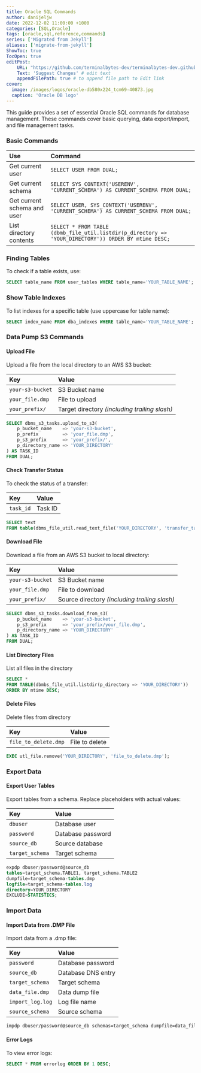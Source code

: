 ```yaml
---
title: Oracle SQL Commands
author: danijeljw
date: 2022-12-02 11:00:00 +1000
categories: [SQL,Oracle]
tags: [oracle,sql,reference,commands]
series: ['Migrated from Jekyll']
aliases: ['migrate-from-jekyll']
ShowToc: true
TocOpen: true
editPost:
    URL: "https://github.com/terminalbytes-dev/terminalbytes-dev.github.io/tree/main/content"
    Text: 'Suggest Changes' # edit text
    appendFilePath: true # to append file path to Edit link
cover:
  image: /images/logos/oracle-db580x224_tcm69-40873.jpg
  caption: 'Oracle DB logo'
---
```


This guide provides a set of essential Oracle SQL commands for database management. These commands cover basic querying, data export/import, and file management tasks.

### Basic Commands

| Use | Command |
|:----|:--------|
| Get current user | `SELECT USER FROM DUAL;` |
| Get current schema | `SELECT SYS_CONTEXT('USERENV', 'CURRENT_SCHEMA') AS CURRENT_SCHEMA FROM DUAL;` |
| Get current schema and user | `SELECT USER, SYS_CONTEXT('USERENV', 'CURRENT_SCHEMA') AS CURRENT_SCHEMA FROM DUAL;` |
| List directory contents | `SELECT * FROM TABLE (dbmb_file_util.listdir(p_directory => 'YOUR_DIRECTORY')) ORDER BY mtime DESC;` |

### Finding Tables

To check if a table exists, use: 

```sql
SELECT table_name FROM user_tables WHERE table_name='YOUR_TABLE_NAME';
```

### Show Table Indexes

To list indexes for a specific table (use uppercase for table name):

```sql
SELECT index_name FROM dba_indexes WHERE table_name='YOUR_TABLE_NAME';
```

### Data Pump S3 Commands

#### Upload File

Upload a file from the local directory to an AWS S3 bucket:

| Key | Value |
|:----|:------|
| `your-s3-bucket` | S3 Bucket name |
| `your_file.dmp` | File to upload |
| `your_prefix/` | Target directory _(including trailing slash)_ |

```sql
SELECT dbms_s3_tasks.upload_to_s3(
    p_bucket_name    => 'your-s3-bucket',
    p_prefix         => 'your_file.dmp',
    p_s3_prefix      => 'your_prefix/',
    p_directory_name => 'YOUR_DIRECTORY'
) AS TASK_ID
FROM DUAL;
```

#### Check Transfer Status

To check the status of a transfer:

| Key | Value |
|:----|:------|
| `task_id` | Task ID |

```sql
SELECT text
FROM table(dbms_file_util.read_text_file('YOUR_DIRECTORY', 'transfer_task_id.log'));
```

#### Download File

Download a file from an AWS S3 bucket to local directory:

| Key | Value |
|:----|:------|
| `your-s3-bucket` | S3 Bucket name |
| `your_file.dmp` | File to download |
| `your_prefix/` | Source directory _(including trailing slash)_ |

```sql
SELECT dbms_s3_tasks.download_from_s3(
    p_bucket_name    => 'your-s3-bucket',
    p_s3_prefix      => 'your_prefix/your_file.dmp',
    p_directory_name => 'YOUR_DIRECTORY'
) AS TASK_ID
FROM DUAL;
```

#### List Directory Files

List all files in the directory

```sql
SELECT *
FROM TABLE(dbmbs_file_util.listdir(p_directory => 'YOUR_DIRECTORY'))
ORDER BY mtime DESC;
```

#### Delete Files

Delete files from directory

| Key | Value |
|:----|:------|
| `file_to_delete.dmp` | File to delete |

```sql
EXEC utl_file.remove('YOUR_DIRECTORY', 'file_to_delete.dmp');
```

### Export Data

#### Export User Tables

Export tables from a schema. Replace placeholders with actual values:


| Key | Value |
|:----|:------|
| `dbuser` | Database user |
| `password` | Database password |
| `source_db` | Source database |
| `target_schema` | Target schema |

```sql
expdp dbuser/password@source_db
tables=target_schema.TABLE1, target_schema.TABLE2
dumpfile=target_schema-tables.dmp
logfile=target_schema-tables.log
directory=YOUR_DIRECTORY
EXCLUDE=STATISTICS;
```

### Import Data

#### Import Data from .DMP File

Import data from a .dmp file:

| Key | Value |
|:----|:------|
| `password` | Database password |
| `source_db` | Database DNS entry |
| `target_schema` | Target schema |
| `data_file.dmp` | Data dump file |
| `import_log.log` | Log file name |
| `source_schema` | Source schema |

```sh
impdp dbuser/password@source_db schemas=target_schema dumpfile=data_file.dmp logfile=import_log.log directory=YOUR_DIRECTORY transform=oid:n remap_schema=source_schema:target_schema
```

#### Error Logs

To view error logs:

```sql
SELECT * FROM errorlog ORDER BY 1 DESC;
```

